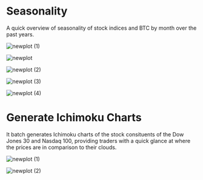 # Seasonality

A quick overview of seasonality of stock indices and BTC by month over the past years.

![newplot (1)](https://github.com/harryguiacorn/Trading-Analysis-Statistics/assets/1398153/388e9fb4-ad1b-4627-ba76-370595ed7f02)

![newplot](https://github.com/harryguiacorn/Trading-Analysis-Statistics/assets/1398153/5091a1ac-1b09-4bfd-9d86-82460cdc1ace)

![newplot (2)](https://github.com/harryguiacorn/Trading-Analysis-Statistics/assets/1398153/c00411fa-c1fb-4f60-a8b6-311f759c65da)

![newplot (3)](https://github.com/harryguiacorn/Trading-Analysis-Statistics/assets/1398153/acb2c990-5e95-40ca-9612-77ebe7b4f353)

![newplot (4)](https://github.com/harryguiacorn/Trading-Analysis-Statistics/assets/1398153/93605c72-6faf-4a5f-b95b-6f9c765b0cdd)

# Generate Ichimoku Charts

It batch generates Ichimoku charts of the stock consituents of the Dow Jones 30 and Nasdaq 100, providing traders with a quick glance at where the prices are in comparison to their clouds.

![newplot (1)](https://github.com/harryguiacorn/Trading-Analysis-Statistics/assets/1398153/2ff0899f-9f6b-4401-acc6-5c75b61a6624)

![newplot (2)](https://github.com/harryguiacorn/Trading-Analysis-Statistics/assets/1398153/e7d60378-e736-4c0a-a365-b31cee4cfe70)

